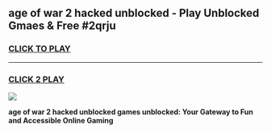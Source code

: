 
## age of war 2 hacked unblocked - Play Unblocked Gmaes & Free #2qrju
<h3>
<a href="https://news.freeplayer.one?title=age_of_war_2_hacked_unblocked&ref=26F">CLICK TO PLAY</a></h3>
<hr>

<h3>
<a href="https://news.freeplayer.one?title=age_of_war_2_hacked_unblocked&ref=26F">CLICK 2 PLAY</a>
  
</h3>

<a href="https://news.freeplayer.one?title=age_of_war_2_hacked_unblocked&ref=26F/"><img src="https://clearcache.store/games.png"></a>


**age of war 2 hacked unblocked games unblocked: Your Gateway to Fun and Accessible Online Gaming**
